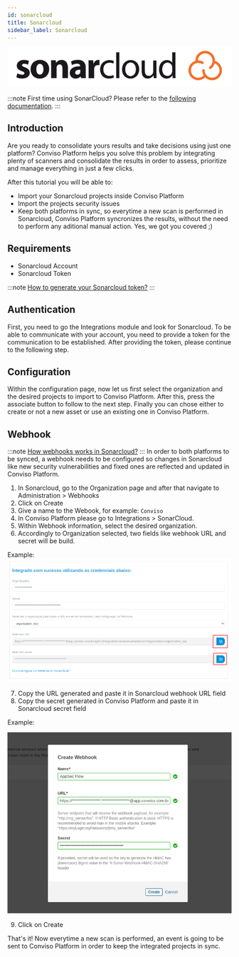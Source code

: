 ```yaml
---
id: sonarcloud
title: Sonarcloud
sidebar_label: Sonarcloud
---
```


<div style={{textAlign: 'center'}}>

![img](../../static/img/sonarcloud.png)

</div>

:::note
First time using SonarCloud? Please refer to the [following documentation](https://sonarcloud.io/documentation).
:::

## Introduction

Are you ready to consolidate yours results and take decisions using just one platform? 
Conviso Platform helps you solve this problem by integrating plenty of scanners and consolidate the results in order to assess, prioritize and manage everything in just a few clicks.

After this tutorial you will be able to:
- Import your Sonarcloud projects inside Conviso Platform
- Import the projects security issues 
- Keep both platforms in sync, so everytime a new scan is performed in Sonarcloud, Conviso Platform 
syncronizes the results, without the need to perform any aditional manual action. Yes, we got you covered ;)

## Requirements
- Sonarcloud Account
- Sonarcloud Token

:::note
[How to generate your Sonarcloud token?](https://sonarcloud.io/account/security/)
:::

## Authentication
First, you need to go the Integrations module and look for Sonarcloud.
To be able to communicate with your account, you need to provide a token for the communication to be established. 
After providing the token, please continue to the following step.

### 
## Configuration

Within the configuration page, now let us first select the organization and the desired projects to import to Conviso Platform. After this, press the associate button to follow to the next step.
Finally you can chose either to create or not a new asset or use an existing one in Conviso Platform.

## Webhook
:::note
[How webhooks works in Sonarcloud?](https://sonarcloud.io/documentation/project-administration/webhooks/)
:::
In order to both platforms to be synced, a webhook needs to be configured so changes in Sonarcloud like new security vulnerabilities and fixed ones are reflected and updated in Conviso Platform.

1. In Sonarcloud, go to the Organization page and after that navigate to Administration > Webhooks
2. Click on Create
3. Give a name to the Webook, for example: ```Conviso```
4. In Conviso Platform please go to Integrations > SonarCloud.
5. Within Webhook information, select the desired organization.
6. Accordingly to Organization selected, two fields like webhook URL and secret will be build.

Example:
![img](../../static/img/sonarcloud_webhook.png)

7. Copy the URL generated and paste it in Sonarcloud webhook URL field
8. Copy the secret generated in Conviso Platform and paste it in Sonarcloud secret field

Example:

![img](../../static/img/sonarcloud_webhook2.png)

9. Click on Create

That's it! Now everytime a new scan is performed, an event is going to be sent to Conviso Platform in order to keep the integrated projects in sync.

